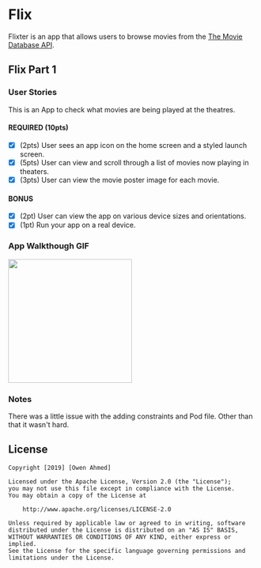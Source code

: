 
# Flix

Flixter is an app that allows users to browse movies from the [The Movie Database API](http://docs.themoviedb.apiary.io/#).

## Flix Part 1

### User Stories
This is an App to check what movies are being played at the theatres. 

#### REQUIRED (10pts)
- [X] (2pts) User sees an app icon on the home screen and a styled launch screen.
- [X] (5pts) User can view and scroll through a list of movies now playing in theaters.
- [X] (3pts) User can view the movie poster image for each movie.

#### BONUS
- [X] (2pt) User can view the app on various device sizes and orientations.
- [X] (1pt) Run your app on a real device.

### App Walkthough GIF

<img src="https://github.com/Programmerguy101/Flixster/blob/master/Flixster.gif" width=250><br>

### Notes
There was a little issue with the adding constraints and Pod file. Other than that it wasn't hard. 

## License

    Copyright [2019] [Owen Ahmed]

    Licensed under the Apache License, Version 2.0 (the "License");
    you may not use this file except in compliance with the License.
    You may obtain a copy of the License at

        http://www.apache.org/licenses/LICENSE-2.0

    Unless required by applicable law or agreed to in writing, software
    distributed under the License is distributed on an "AS IS" BASIS,
    WITHOUT WARRANTIES OR CONDITIONS OF ANY KIND, either express or implied.
    See the License for the specific language governing permissions and
    limitations under the License.
